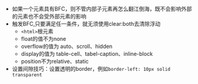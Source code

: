 - 如果一个元素具有BFC，则不管内部子元素再怎么翻江倒海，既不会影响外部的元素也不会受外部元素的影响
- 触发BFC,只要满足任一条件，就无须使用clear:both去清除浮动
	- `<html>`根元素
	- float的值不为none
	- overflow的值为 auto、scroll、hidden
	- display的值为 table-cell、tabel-caption、inline-block
	- position不为relative、static
- 设置间隙技巧：设置透明的border，例如`border-left: 10px solid transparent`

